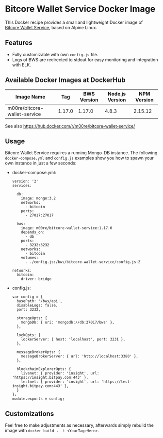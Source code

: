 # Bitcore Wallet Service Docker Image

This Docker recipe provides a small and lightweight Docker image of [Bitcore Wallet Service](https://github.com/bitpay/bitcore-wallet-service),
based on Alpine Linux.

## Features

- Fully customizable with own `config.js` file.
- Logs of BWS are redirected to stdout for easy monitoring and integration with ELK.

## Available Docker Images at DockerHub

Image Name                   | Tag        | BWS Version | Node.js Version | NPM Version
-----------------------------|------------|-------------|-----------------|------------
m00re/bitcore-wallet-service | 1.17.0     | 1.17.0      | 4.8.3           | 2.15.12

See also https://hub.docker.com/r/m00re/bitcore-wallet-service/
 
## Usage

Bitcore Wallet Service requires a running Mongo-DB instance. The following `docker-compose.yml` and `config.js` examples 
show you how to spawn your own instance in just a few seconds:

 - docker-compose.yml:
    ```
    version: '2'
    services:
    
      db:
        image: mongo:3.2
        networks:
          - bitcoin
        ports:
          - 27017:27017
    
      bws:
        image: m00re/bitcore-wallet-service:1.17.0
        depends_on:
          - db
        ports:
          - 3232:3232
        networks:
          - bitcoin
        volumes:
          - ./config.js:/bws/bitcore-wallet-service/config.js:Z
    
    networks:
      bitcoin:
        driver: bridge
    ```
 - config.js:
     ```
     var config = {
       basePath: '/bws/api',
       disableLogs: false,
       port: 3232,
     
       storageOpts: {
         mongoDb: { uri: 'mongodb://db:27017/bws' },
       },
     
       lockOpts: {
         lockerServer: { host: 'localhost', port: 3231 },
       },
     
       messageBrokerOpts: {
         messageBrokerServer: { url: 'http://localhost:3380' },
       },
     
       blockchainExplorerOpts: {
         livenet: { provider: 'insight', url: 'https://insight.bitpay.com:443' },
         testnet: { provider: 'insight', url: 'https://test-insight.bitpay.com:443' },
       }
     };
     module.exports = config;
     ```


## Customizations

Feel free to make adjustments as necessary, afterwards simply rebuild the image with `docker build . -t <YourTageHere>`.
